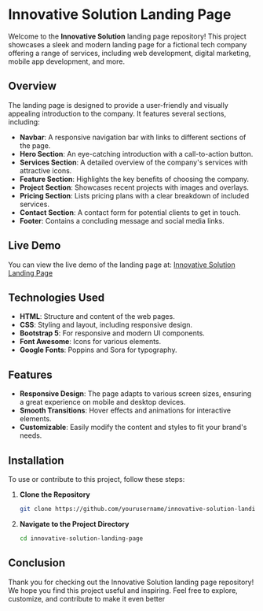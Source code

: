 # Innovative Solution Landing Page

Welcome to the **Innovative Solution** landing page repository! This project showcases a sleek and modern landing page for a fictional tech company offering a range of services, including web development, digital marketing, mobile app development, and more.

## Overview

The landing page is designed to provide a user-friendly and visually appealing introduction to the company. It features several sections, including:

- **Navbar**: A responsive navigation bar with links to different sections of the page.
- **Hero Section**: An eye-catching introduction with a call-to-action button.
- **Services Section**: A detailed overview of the company's services with attractive icons.
- **Feature Section**: Highlights the key benefits of choosing the company.
- **Project Section**: Showcases recent projects with images and overlays.
- **Pricing Section**: Lists pricing plans with a clear breakdown of included services.
- **Contact Section**: A contact form for potential clients to get in touch.
- **Footer**: Contains a concluding message and social media links.

## Live Demo

You can view the live demo of the landing page at: [Innovative Solution Landing Page](https://66cafe7d57638be707a0e657--stunning-snickerdoodle-e6571d.netlify.app/)

## Technologies Used

- **HTML**: Structure and content of the web pages.
- **CSS**: Styling and layout, including responsive design.
- **Bootstrap 5**: For responsive and modern UI components.
- **Font Awesome**: Icons for various elements.
- **Google Fonts**: Poppins and Sora for typography.

## Features

- **Responsive Design**: The page adapts to various screen sizes, ensuring a great experience on mobile and desktop devices.
- **Smooth Transitions**: Hover effects and animations for interactive elements.
- **Customizable**: Easily modify the content and styles to fit your brand's needs.

## Installation

To use or contribute to this project, follow these steps:

1. **Clone the Repository**
   ```bash
   git clone https://github.com/yourusername/innovative-solution-landing-page.git
   
2. **Navigate to the Project Directory**
   ```bash
   cd innovative-solution-landing-page

## Conclusion
Thank you for checking out the Innovative Solution landing page repository! We hope you find this project useful and inspiring. Feel free to explore, customize, and contribute to make it even better

